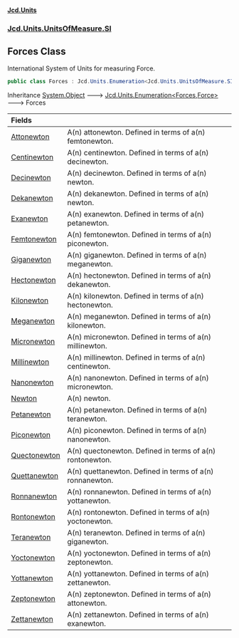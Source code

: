 #### [Jcd.Units](index.md 'index')
### [Jcd.Units.UnitsOfMeasure.SI](Jcd.Units.UnitsOfMeasure.SI.md 'Jcd.Units.UnitsOfMeasure.SI')

## Forces Class

International System of Units for measuring Force.

```csharp
public class Forces : Jcd.Units.Enumeration<Jcd.Units.UnitsOfMeasure.SI.Forces, Jcd.Units.UnitTypes.Force>
```

Inheritance [System.Object](https://docs.microsoft.com/en-us/dotnet/api/System.Object 'System.Object') &#129106; [Jcd.Units.Enumeration&lt;](Jcd.Units.Enumeration_TEnumeration,T_.md 'Jcd.Units.Enumeration<TEnumeration,T>')[Forces](Jcd.Units.UnitsOfMeasure.SI.Forces.md 'Jcd.Units.UnitsOfMeasure.SI.Forces')[,](Jcd.Units.Enumeration_TEnumeration,T_.md 'Jcd.Units.Enumeration<TEnumeration,T>')[Force](Jcd.Units.UnitTypes.Force.md 'Jcd.Units.UnitTypes.Force')[&gt;](Jcd.Units.Enumeration_TEnumeration,T_.md 'Jcd.Units.Enumeration<TEnumeration,T>') &#129106; Forces

| Fields | |
| :--- | :--- |
| [Attonewton](Jcd.Units.UnitsOfMeasure.SI.Forces.Attonewton.md 'Jcd.Units.UnitsOfMeasure.SI.Forces.Attonewton') | A(n) attonewton. Defined in terms of a(n) femtonewton. |
| [Centinewton](Jcd.Units.UnitsOfMeasure.SI.Forces.Centinewton.md 'Jcd.Units.UnitsOfMeasure.SI.Forces.Centinewton') | A(n) centinewton. Defined in terms of a(n) decinewton. |
| [Decinewton](Jcd.Units.UnitsOfMeasure.SI.Forces.Decinewton.md 'Jcd.Units.UnitsOfMeasure.SI.Forces.Decinewton') | A(n) decinewton. Defined in terms of a(n) newton. |
| [Dekanewton](Jcd.Units.UnitsOfMeasure.SI.Forces.Dekanewton.md 'Jcd.Units.UnitsOfMeasure.SI.Forces.Dekanewton') | A(n) dekanewton. Defined in terms of a(n) newton. |
| [Exanewton](Jcd.Units.UnitsOfMeasure.SI.Forces.Exanewton.md 'Jcd.Units.UnitsOfMeasure.SI.Forces.Exanewton') | A(n) exanewton. Defined in terms of a(n) petanewton. |
| [Femtonewton](Jcd.Units.UnitsOfMeasure.SI.Forces.Femtonewton.md 'Jcd.Units.UnitsOfMeasure.SI.Forces.Femtonewton') | A(n) femtonewton. Defined in terms of a(n) piconewton. |
| [Giganewton](Jcd.Units.UnitsOfMeasure.SI.Forces.Giganewton.md 'Jcd.Units.UnitsOfMeasure.SI.Forces.Giganewton') | A(n) giganewton. Defined in terms of a(n) meganewton. |
| [Hectonewton](Jcd.Units.UnitsOfMeasure.SI.Forces.Hectonewton.md 'Jcd.Units.UnitsOfMeasure.SI.Forces.Hectonewton') | A(n) hectonewton. Defined in terms of a(n) dekanewton. |
| [Kilonewton](Jcd.Units.UnitsOfMeasure.SI.Forces.Kilonewton.md 'Jcd.Units.UnitsOfMeasure.SI.Forces.Kilonewton') | A(n) kilonewton. Defined in terms of a(n) hectonewton. |
| [Meganewton](Jcd.Units.UnitsOfMeasure.SI.Forces.Meganewton.md 'Jcd.Units.UnitsOfMeasure.SI.Forces.Meganewton') | A(n) meganewton. Defined in terms of a(n) kilonewton. |
| [Micronewton](Jcd.Units.UnitsOfMeasure.SI.Forces.Micronewton.md 'Jcd.Units.UnitsOfMeasure.SI.Forces.Micronewton') | A(n) micronewton. Defined in terms of a(n) millinewton. |
| [Millinewton](Jcd.Units.UnitsOfMeasure.SI.Forces.Millinewton.md 'Jcd.Units.UnitsOfMeasure.SI.Forces.Millinewton') | A(n) millinewton. Defined in terms of a(n) centinewton. |
| [Nanonewton](Jcd.Units.UnitsOfMeasure.SI.Forces.Nanonewton.md 'Jcd.Units.UnitsOfMeasure.SI.Forces.Nanonewton') | A(n) nanonewton. Defined in terms of a(n) micronewton. |
| [Newton](Jcd.Units.UnitsOfMeasure.SI.Forces.Newton.md 'Jcd.Units.UnitsOfMeasure.SI.Forces.Newton') | A(n) newton. |
| [Petanewton](Jcd.Units.UnitsOfMeasure.SI.Forces.Petanewton.md 'Jcd.Units.UnitsOfMeasure.SI.Forces.Petanewton') | A(n) petanewton. Defined in terms of a(n) teranewton. |
| [Piconewton](Jcd.Units.UnitsOfMeasure.SI.Forces.Piconewton.md 'Jcd.Units.UnitsOfMeasure.SI.Forces.Piconewton') | A(n) piconewton. Defined in terms of a(n) nanonewton. |
| [Quectonewton](Jcd.Units.UnitsOfMeasure.SI.Forces.Quectonewton.md 'Jcd.Units.UnitsOfMeasure.SI.Forces.Quectonewton') | A(n) quectonewton. Defined in terms of a(n) rontonewton. |
| [Quettanewton](Jcd.Units.UnitsOfMeasure.SI.Forces.Quettanewton.md 'Jcd.Units.UnitsOfMeasure.SI.Forces.Quettanewton') | A(n) quettanewton. Defined in terms of a(n) ronnanewton. |
| [Ronnanewton](Jcd.Units.UnitsOfMeasure.SI.Forces.Ronnanewton.md 'Jcd.Units.UnitsOfMeasure.SI.Forces.Ronnanewton') | A(n) ronnanewton. Defined in terms of a(n) yottanewton. |
| [Rontonewton](Jcd.Units.UnitsOfMeasure.SI.Forces.Rontonewton.md 'Jcd.Units.UnitsOfMeasure.SI.Forces.Rontonewton') | A(n) rontonewton. Defined in terms of a(n) yoctonewton. |
| [Teranewton](Jcd.Units.UnitsOfMeasure.SI.Forces.Teranewton.md 'Jcd.Units.UnitsOfMeasure.SI.Forces.Teranewton') | A(n) teranewton. Defined in terms of a(n) giganewton. |
| [Yoctonewton](Jcd.Units.UnitsOfMeasure.SI.Forces.Yoctonewton.md 'Jcd.Units.UnitsOfMeasure.SI.Forces.Yoctonewton') | A(n) yoctonewton. Defined in terms of a(n) zeptonewton. |
| [Yottanewton](Jcd.Units.UnitsOfMeasure.SI.Forces.Yottanewton.md 'Jcd.Units.UnitsOfMeasure.SI.Forces.Yottanewton') | A(n) yottanewton. Defined in terms of a(n) zettanewton. |
| [Zeptonewton](Jcd.Units.UnitsOfMeasure.SI.Forces.Zeptonewton.md 'Jcd.Units.UnitsOfMeasure.SI.Forces.Zeptonewton') | A(n) zeptonewton. Defined in terms of a(n) attonewton. |
| [Zettanewton](Jcd.Units.UnitsOfMeasure.SI.Forces.Zettanewton.md 'Jcd.Units.UnitsOfMeasure.SI.Forces.Zettanewton') | A(n) zettanewton. Defined in terms of a(n) exanewton. |
